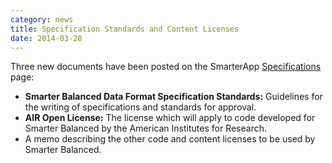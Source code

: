 ```yaml
---
category: news
title: Specification Standards and Content Licenses
date: 2014-03-28
---
```

Three new documents have been posted on the SmarterApp [Specifications](http://www.smarterapp.org/specifications.html) page:
* **Smarter Balanced Data Format Specification Standards:** Guidelines for the writing of specifications and standards for approval.
* **AIR Open License:** The license which will apply to code developed for Smarter Balanced by the American Institutes for Research.
* A memo describing the other code and content licenses to be used by Smarter Balanced.

